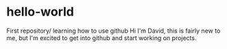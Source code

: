 # hello-world
First repository/ learning how to use github
Hi I'm David, this is fairly new to me, but I'm excited to get into github and start working on projects.
